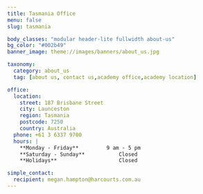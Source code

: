 ```yaml
---
title: Tasmania Office
menu: false
slug: tasmania

body_classes: "modular header-lite fullwidth about-us"
bg_color: "#002b49"
banner_image: theme://images/banners/about_us.jpg

taxonomy:
  category: about_us
  tag: [about us, contact us,academy office,academy location]

office:
  location:
    street: 187 Brisbane Street
    city: Launceston
    region: Tasmania
    postcode: 7250
    country: Australia
  phone: +61 3 6337 9700
  hours: |
    **Monday - Friday**			9 am - 5 pm  
    **Saturday - Sunday**			Closed  
    **Holidays**					Closed

simple_contact:
  recipient: megan.hampton@harcourts.com.au
---
```

